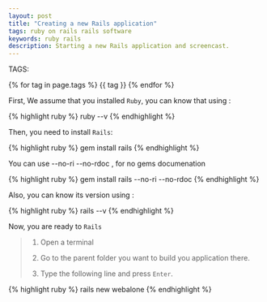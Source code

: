 ```yaml
---
layout: post
title: "Creating a new Rails application"
tags: ruby on rails rails software 
keywords: ruby rails 
description: Starting a new Rails application and screencast.
---
```


   TAGS:
   
   {% for tag in page.tags %} {{ tag }} {% endfor %}

First, We assume that you installed `Ruby`, you can know that using :

{% highlight ruby %}
ruby --v
{% endhighlight %}

Then, you need to install `Rails`:

{% highlight ruby %}
gem install rails
{% endhighlight %}

You can use  --no-ri --no-rdoc , for no gems documenation

{% highlight ruby %}
gem install rails --no-ri --no-rdoc
{% endhighlight %}

Also, you can know its version using :

{% highlight ruby %}
rails --v
{% endhighlight %}

Now, you are ready to `Rails`

> 1. Open a terminal
>
> 2. Go to the parent folder you want to build you application there.
>
> 3. Type the following line and press `Enter`.

{% highlight ruby %}
rails new webalone
{% endhighlight %}

<!--

<iframe width="100%" height="350" src="http://www.youtube.com/embed/WO82PoAczTc" frameborder="0"> </iframe> 

-->


